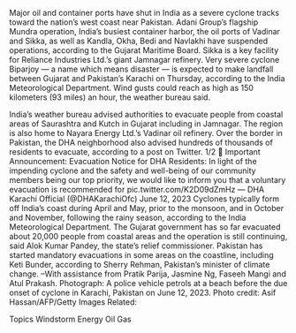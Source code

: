 Major oil and container ports have shut in India as a severe cyclone tracks toward the nation’s west coast near Pakistan.
Adani Group’s flagship Mundra operation, India’s busiest container harbor, the oil ports of Vadinar and Sikka, as well as Kandla, Okha, Bedi and Navlakhi have suspended operations, according to the Gujarat Maritime Board. Sikka is a key facility for Reliance Industries Ltd.’s giant Jamnagar refinery.
Very severe cyclone Biparjoy — a name which means disaster — is expected to make landfall between Gujarat and Pakistan’s Karachi on Thursday, according to the India Meteorological Department. Wind gusts could reach as high as 150 kilometers (93 miles) an hour, the weather bureau said.

India’s weather bureau advised authorities to evacuate people from coastal areas of Saurashtra and Kutch in Gujarat including in Jamnagar. The region is also home to Nayara Energy Ltd.’s Vadinar oil refinery. Over the border in Pakistan, the DHA neighborhood also advised hundreds of thousands of residents to evacuate, according to a post on Twitter.
1/2
🚨 Important Announcement: Evacuation Notice for DHA Residents: In light of the impending cyclone and the safety and well-being of our community members being our top priority, we would like to inform you that a voluntary evacuation is recommended for pic.twitter.com/K2D09dZmHz
— DHA Karachi Official (@DHAKarachiOfc) June 12, 2023
Cyclones typically form off India’s coast during April and May, prior to the monsoon, and in October and November, following the rainy season, according to the India Meteorological Department.
The Gujarat government has so far evacuated about 20,000 people from coastal areas and the operation is still continuing, said Alok Kumar Pandey, the state’s relief commissioner. Pakistan has started mandatory evacuations in some areas on the coastline, including Keti Bunder, according to Sherry Rehman, Pakistan’s minister of climate change.
–With assistance from Pratik Parija, Jasmine Ng, Faseeh Mangi and Atul Prakash.
Photograph: A police vehicle petrols at a beach before the due onset of cyclone in Karachi, Pakistan on June 12, 2023. Photo credit: Asif Hassan/AFP/Getty Images
Related:

Topics
Windstorm
Energy
Oil Gas
